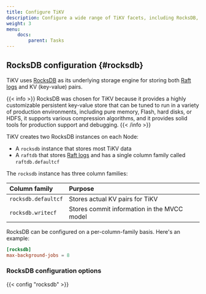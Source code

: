```yaml
---
title: Configure TiKV
description: Configure a wide range of TiKV facets, including RocksDB, gRPC, the Placement Driver, and more
weight: 3
menu:
    docs:
        parent: Tasks
---
```


## RocksDB configuration {#rocksdb}

TiKV uses [RocksDB](https://rocksdb.org/) as its underlying storage engine for storing both [Raft logs](architecture#raft) and KV (key-value) pairs.

{{< info >}}
RocksDB was chosen for TiKV because it provides a highly customizable persistent key-value store that can be tuned to run in a variety of production environments, including pure memory, Flash, hard disks, or HDFS, it supports various compression algorithms, and it provides solid tools for production support and debugging.
{{< /info >}}

TiKV creates two RocksDB instances on each Node:

* A `rocksdb` instance that stores most TiKV data
* A `raftdb` that stores [Raft logs](architecture#raft) and has a single column family called `raftdb.defaultcf`

The `rocksdb` instance has three column families:

Column family | Purpose
:-------------|:-------
`rocksdb.defaultcf` | Stores actual KV pairs for TiKV
`rocksdb.writecf` | Stores commit information in the MVCC model

RocksDB can be configured on a per-column-family basis. Here's an example:

```toml
[rocksdb]
max-background-jobs = 8
```

### RocksDB configuration options

{{< config "rocksdb" >}}
